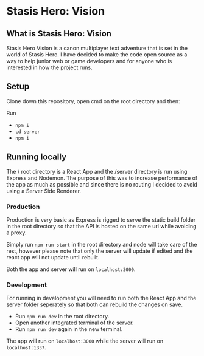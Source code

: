 # Stasis Hero: Vision

## What is Stasis Hero: Vision

Stasis Hero Vision is a canon multiplayer text adventure that is set in the world of Stasis Hero.
I have decided to make the code open source as a way to help junior web or game developers and for anyone who is interested in how the project runs.

## Setup

Clone down this repository, open cmd on the root directory and then:

Run
* `npm i`
* `cd server`
* `npm i`

## Running locally

The / root directory is a React App and the /server directory is run using Express and Nodemon.
The purpose of this was to increase performance of the app as much as possible and since there is no routing I decided to avoid using a Server Side Renderer.

### Production

Production is very basic as Express is rigged to serve the static build folder in the root directory so that the API is hosted on the same url while avoiding a proxy.

Simply run `npm run start` in the root directory and node will take care of the rest, however please note that only the server will update if edited and the react app will not update until rebuilt.

Both the app and server will run on `localhost:3000`.

### Development

For running in development you will need to run both the React App and the server folder seperately so that both can rebuild the changes on save.

* Run `npm run dev` in the root directory.
* Open another integrated terminal of the server.
* Run `npm run dev` again in the new terminal.

The app will run on `localhost:3000` while the server will run on `localhost:1337`.
